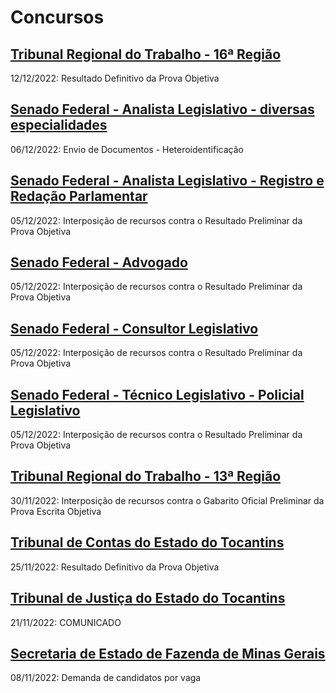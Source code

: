 # Concursos

## [Tribunal Regional do Trabalho - 16ª Região](./trt16/)
12/12/2022: Resultado Definitivo da Prova Objetiva

## [Senado Federal - Analista Legislativo - diversas especialidades](./senado22-1/)
06/12/2022: Envio de Documentos - Heteroidentificação

## [Senado Federal - Analista Legislativo - Registro e Redação Parlamentar](./senado22-2/)
05/12/2022: Interposição de recursos contra o Resultado Preliminar da Prova Objetiva

## [Senado Federal - Advogado](./senado22-3/)
05/12/2022: Interposição de recursos contra o Resultado Preliminar da Prova Objetiva

## [Senado Federal - Consultor Legislativo](./senado22-4/)
05/12/2022: Interposição de recursos contra o Resultado Preliminar da Prova Objetiva

## [Senado Federal - Técnico Legislativo - Policial Legislativo](./senado22-5/)
05/12/2022: Interposição de recursos contra o Resultado Preliminar da Prova Objetiva

## [Tribunal Regional do Trabalho - 13ª Região](./trt13/)
30/11/2022: Interposição de recursos contra o Gabarito Oficial Preliminar da Prova Escrita Objetiva

## [Tribunal de Contas do Estado do Tocantins](./tceto22/)
25/11/2022: Resultado Definitivo da Prova Objetiva

## [Tribunal de Justiça do Estado do Tocantins](./tjto22/)
21/11/2022: COMUNICADO

## [Secretaria de Estado de Fazenda de Minas Gerais](./sefmg22/)
08/11/2022: Demanda de candidatos por vaga
